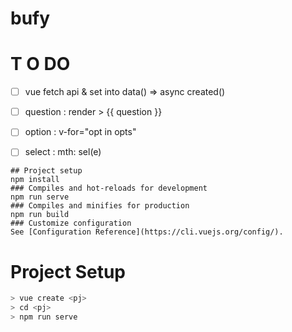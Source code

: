 # bufy

# T O DO
- [ ] vue fetch api & set into data() => async created()
- [ ] question : render > {{ question }}
- [ ] option : v-for="opt in opts"
- [ ] select : mth: sel(e)


```
## Project setup
npm install
### Compiles and hot-reloads for development
npm run serve
### Compiles and minifies for production
npm run build
### Customize configuration
See [Configuration Reference](https://cli.vuejs.org/config/).
```

# Project Setup
```sh
> vue create <pj>
> cd <pj>
> npm run serve
```


